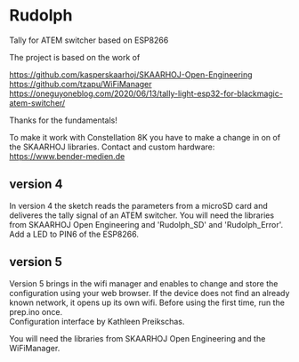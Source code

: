 # Rudolph
Tally for ATEM switcher based on ESP8266
 
The project is based on the work of

https://github.com/kasperskaarhoj/SKAARHOJ-Open-Engineering <br>
https://github.com/tzapu/WiFiManager <br>
https://oneguyoneblog.com/2020/06/13/tally-light-esp32-for-blackmagic-atem-switcher/

Thanks for the fundamentals!

To make it work with Constellation 8K you have to make a change in on of the SKAARHOJ libraries.
Contact and custom hardware: https://www.bender-medien.de




version 4
----------------------------
In version 4 the sketch reads the parameters from a microSD card and deliveres the tally signal of an ATEM switcher. You will need the libraries from SKAARHOJ Open Engineering and 'Rudolph_SD' and 'Rudolph_Error'. Add a LED to PIN6 of the ESP8266.

version 5
----------------------------
Version 5 brings in the wifi manager and enables to change and store the configuration using your web browser. If the device does not find an already known network, it opens up its own wifi. Before using the first time, run the prep.ino once.<br>
Configuration interface by Kathleen Preikschas.

You will need the libraries from SKAARHOJ Open Engineering and the WiFiManager.
